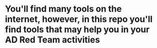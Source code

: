 # You'll find many tools on the internet, however, in this repo you'll find tools that may help you in your AD Red Team activities
